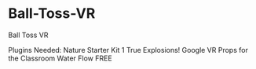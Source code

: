 # Ball-Toss-VR
Ball Toss VR

Plugins Needed:
Nature Starter Kit 1
True Explosions!
Google VR
Props for the Classroom
Water Flow FREE
